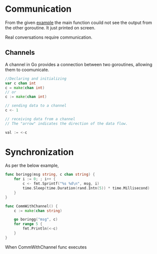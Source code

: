 # Communication
From the given [example](communication/examples/parent_and_child.go) the main function couild not see the output from the other goroutine. It just printed on screen.

Real conversations require communication.

## Channels

A channel in Go provides a connection between two goroutines, allowing them to coomunicate.

```go
//Declaring and initializing
var c chan int
c = make(chan int)
// or
c := make(chan int) 

// sending data to a channel
c <- 1

// receiving data from a channel
// The "arrow" indicates the direction of the data flow.

val := <-c
```

# Synchronization
As per the below example,
```go
func boringg(msg string, c chan string) {
	for i := 0; ; i++ {
		c <- fmt.Sprintf("%s %d\n", msg, i)
		time.Sleep(time.Duration(rand.Intn(5)) * time.Millisecond)
	}
}

func CommWithChannel() {
	c := make(chan string)

	go boringg("msg", c)
	for range 5 {
		fmt.Println(<-c)
	}
}
```
When CommWithChannel func executes